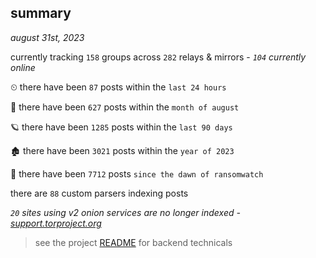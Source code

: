 
## summary
_august 31st, 2023_

currently tracking `158` groups across `282` relays & mirrors - _`104` currently online_

⏲ there have been `87` posts within the `last 24 hours`

🦈 there have been `627` posts within the `month of august`

🪐 there have been `1285` posts within the `last 90 days`

🏚 there have been `3021` posts within the `year of 2023`

🦕 there have been `7712` posts `since the dawn of ransomwatch`

there are `88` custom parsers indexing posts

_`20` sites using v2 onion services are no longer indexed - [support.torproject.org](https://support.torproject.org/onionservices/v2-deprecation/)_

> see the project [README](https://github.com/joshhighet/ransomwatch#ransomwatch--) for backend technicals
